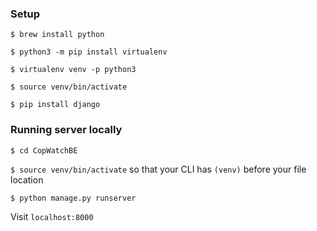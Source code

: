 ### Setup
`$ brew install python`

`$ python3 -m pip install virtualenv`

`$ virtualenv venv -p python3`

`$ source venv/bin/activate`

`$ pip install django`

### Running server locally

`$ cd CopWatchBE`

`$ source venv/bin/activate` so that your CLI has `(venv)` before your file location

`$ python manage.py runserver`

Visit `localhost:8000`

